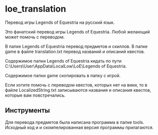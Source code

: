 # loe_translation
Перевод игры Legends of Equestria на русский язык.

Это фанатский перевод игры Legends of Equestria. Любой желающий может помочь с переводом.

В папке Legends of Equestria перевод предметов и скиллов. В папке game в файле translation.txt перевод названий и описаний квестов.

Содержимое папки Legends of Equestria кидать по пути C:\Users\User\AppData\LocalLow\LoE\Legends of Equestria.


Содержимое папки game скопировать в папку с игрой.

Если хотите помочь с переводом квестов, которых нет на вики, то в файле LocalizedString.txt записываются названия и описания квестов, которые вам повстречались.

## Инструменты
Для перевода предметов была написана программа в папке tools.
Исходный код и и скомпелированная версия программы прилагаются.
